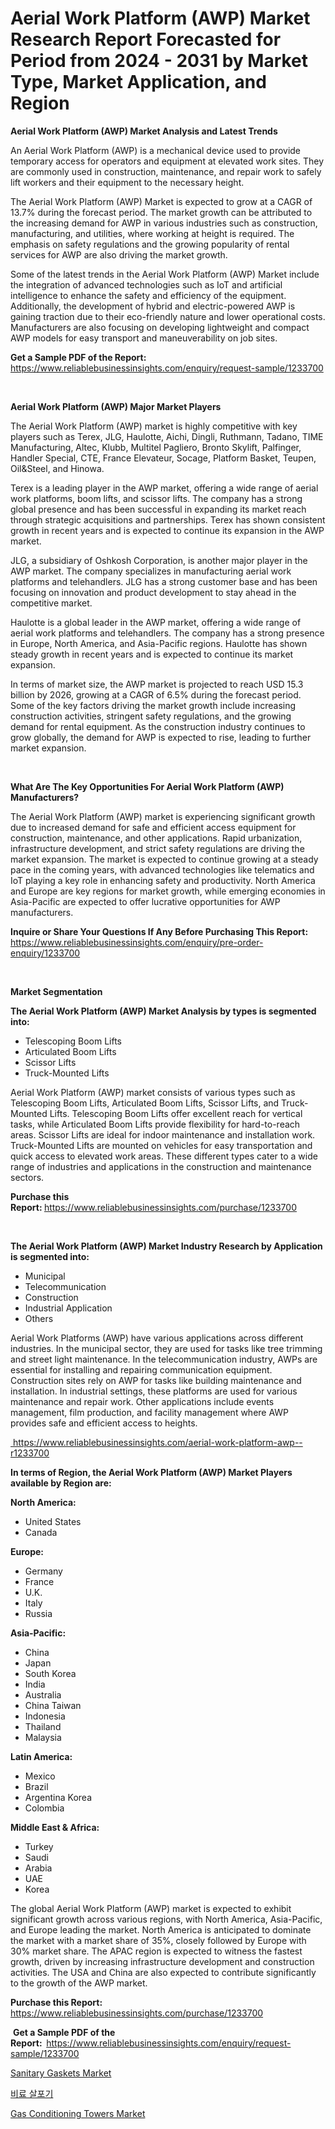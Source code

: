 <p><h1>Aerial Work Platform (AWP) Market Research Report Forecasted for Period from 2024 -  2031 by Market Type, Market Application, and Region</h1></p><p><strong>Aerial Work Platform (AWP) Market Analysis and Latest Trends</strong></p>
<p><p>An Aerial Work Platform (AWP) is a mechanical device used to provide temporary access for operators and equipment at elevated work sites. They are commonly used in construction, maintenance, and repair work to safely lift workers and their equipment to the necessary height.</p><p>The Aerial Work Platform (AWP) Market is expected to grow at a CAGR of 13.7% during the forecast period. The market growth can be attributed to the increasing demand for AWP in various industries such as construction, manufacturing, and utilities, where working at height is required. The emphasis on safety regulations and the growing popularity of rental services for AWP are also driving the market growth.</p><p>Some of the latest trends in the Aerial Work Platform (AWP) Market include the integration of advanced technologies such as IoT and artificial intelligence to enhance the safety and efficiency of the equipment. Additionally, the development of hybrid and electric-powered AWP is gaining traction due to their eco-friendly nature and lower operational costs. Manufacturers are also focusing on developing lightweight and compact AWP models for easy transport and maneuverability on job sites.</p></p>
<p><strong>Get a Sample PDF of the Report:&nbsp;</strong> <a href="https://www.reliablebusinessinsights.com/enquiry/request-sample/1233700">https://www.reliablebusinessinsights.com/enquiry/request-sample/1233700</a></p>
<p>&nbsp;</p>
<p><strong>Aerial Work Platform (AWP) Major Market Players</strong></p>
<p><p>The Aerial Work Platform (AWP) market is highly competitive with key players such as Terex, JLG, Haulotte, Aichi, Dingli, Ruthmann, Tadano, TIME Manufacturing, Altec, Klubb, Multitel Pagliero, Bronto Skylift, Palfinger, Handler Special, CTE, France Elevateur, Socage, Platform Basket, Teupen, Oil&Steel, and Hinowa.</p><p>Terex is a leading player in the AWP market, offering a wide range of aerial work platforms, boom lifts, and scissor lifts. The company has a strong global presence and has been successful in expanding its market reach through strategic acquisitions and partnerships. Terex has shown consistent growth in recent years and is expected to continue its expansion in the AWP market.</p><p>JLG, a subsidiary of Oshkosh Corporation, is another major player in the AWP market. The company specializes in manufacturing aerial work platforms and telehandlers. JLG has a strong customer base and has been focusing on innovation and product development to stay ahead in the competitive market.</p><p>Haulotte is a global leader in the AWP market, offering a wide range of aerial work platforms and telehandlers. The company has a strong presence in Europe, North America, and Asia-Pacific regions. Haulotte has shown steady growth in recent years and is expected to continue its market expansion.</p><p>In terms of market size, the AWP market is projected to reach USD 15.3 billion by 2026, growing at a CAGR of 6.5% during the forecast period. Some of the key factors driving the market growth include increasing construction activities, stringent safety regulations, and the growing demand for rental equipment. As the construction industry continues to grow globally, the demand for AWP is expected to rise, leading to further market expansion.</p></p>
<p>&nbsp;</p>
<p><strong>What Are The Key Opportunities For Aerial Work Platform (AWP) Manufacturers?</strong></p>
<p><p>The Aerial Work Platform (AWP) market is experiencing significant growth due to increased demand for safe and efficient access equipment for construction, maintenance, and other applications. Rapid urbanization, infrastructure development, and strict safety regulations are driving the market expansion. The market is expected to continue growing at a steady pace in the coming years, with advanced technologies like telematics and IoT playing a key role in enhancing safety and productivity. North America and Europe are key regions for market growth, while emerging economies in Asia-Pacific are expected to offer lucrative opportunities for AWP manufacturers.</p></p>
<p><strong>Inquire or Share Your Questions If Any Before Purchasing This Report:</strong> <a href="https://www.reliablebusinessinsights.com/enquiry/pre-order-enquiry/1233700">https://www.reliablebusinessinsights.com/enquiry/pre-order-enquiry/1233700</a></p>
<p>&nbsp;</p>
<p><strong>Market Segmentation</strong></p>
<p><strong>The Aerial Work Platform (AWP) Market Analysis by types is segmented into:</strong></p>
<p><ul><li>Telescoping Boom Lifts</li><li>Articulated Boom Lifts</li><li>Scissor Lifts</li><li>Truck-Mounted Lifts</li></ul></p>
<p><p>Aerial Work Platform (AWP) market consists of various types such as Telescoping Boom Lifts, Articulated Boom Lifts, Scissor Lifts, and Truck-Mounted Lifts. Telescoping Boom Lifts offer excellent reach for vertical tasks, while Articulated Boom Lifts provide flexibility for hard-to-reach areas. Scissor Lifts are ideal for indoor maintenance and installation work. Truck-Mounted Lifts are mounted on vehicles for easy transportation and quick access to elevated work areas. These different types cater to a wide range of industries and applications in the construction and maintenance sectors.</p></p>
<p><strong>Purchase this Report:&nbsp;</strong><a href="https://www.reliablebusinessinsights.com/purchase/1233700">https://www.reliablebusinessinsights.com/purchase/1233700</a></p>
<p>&nbsp;</p>
<p><strong>The Aerial Work Platform (AWP) Market Industry Research by Application is segmented into:</strong></p>
<p><ul><li>Municipal</li><li>Telecommunication</li><li>Construction</li><li>Industrial Application</li><li>Others</li></ul></p>
<p><p>Aerial Work Platforms (AWP) have various applications across different industries. In the municipal sector, they are used for tasks like tree trimming and street light maintenance. In the telecommunication industry, AWPs are essential for installing and repairing communication equipment. Construction sites rely on AWP for tasks like building maintenance and installation. In industrial settings, these platforms are used for various maintenance and repair work. Other applications include events management, film production, and facility management where AWP provides safe and efficient access to heights.</p></p>
<p><a href="https://www.reliablebusinessinsights.com/aerial-work-platform-awp--r1233700">&nbsp;https://www.reliablebusinessinsights.com/aerial-work-platform-awp--r1233700</a></p>
<p><strong>In terms of Region, the Aerial Work Platform (AWP) Market Players available by Region are:</strong></p>
<p>
    <p> <strong> North America: </strong>
        <ul>
            <li>United States</li>
            <li>Canada</li>
        </ul>
        </p> 
    <p> <strong> Europe: </strong>
        <ul>
            <li>Germany</li>
            <li>France</li>
            <li>U.K.</li>
            <li>Italy</li>
            <li>Russia</li>
        </ul>
        </p> 
    <p> <strong> Asia-Pacific: </strong>
        <ul>
            <li>China</li>
            <li>Japan</li>
            <li>South Korea</li>
            <li>India</li>
            <li>Australia</li>
            <li>China Taiwan</li>
            <li>Indonesia</li>
            <li>Thailand</li>
            <li>Malaysia</li>
        </ul>
        </p> 
    <p> <strong> Latin America: </strong>
        <ul>
            <li>Mexico</li>
            <li>Brazil</li>
            <li>Argentina Korea</li>
            <li>Colombia</li>
        </ul>
        </p> 
    <p> <strong> Middle East & Africa: </strong>
        <ul>
            <li>Turkey</li>
            <li>Saudi</li>
            <li>Arabia</li>
            <li>UAE</li>
            <li>Korea</li>
        </ul>
    </p>
    </p>
<p><p>The global Aerial Work Platform (AWP) market is expected to exhibit significant growth across various regions, with North America, Asia-Pacific, and Europe leading the market. North America is anticipated to dominate the market with a market share of 35%, closely followed by Europe with 30% market share. The APAC region is expected to witness the fastest growth, driven by increasing infrastructure development and construction activities. The USA and China are also expected to contribute significantly to the growth of the AWP market.</p></p>
<p><strong>Purchase this Report: </strong><a href="https://www.reliablebusinessinsights.com/purchase/1233700">https://www.reliablebusinessinsights.com/purchase/1233700</a></p>
<p>&nbsp;<strong>Get a Sample PDF of the Report:&nbsp;&nbsp;</strong><a href="https://www.reliablebusinessinsights.com/enquiry/request-sample/1233700">https://www.reliablebusinessinsights.com/enquiry/request-sample/1233700</a></p>
<p><strong></strong></p>
<p><p><a href="https://github.com/qrkceaah30/Market-Research-Report-List-1/blob/main/sanitary-gaskets-market.md">Sanitary Gaskets Market</a></p><p><a href="https://github.com/ConstantinVon/Market-Research-Report-List-1/blob/main/2289861175237.md">비료 살포기</a></p><p><a href="https://view.publitas.com/reportprime-1/strategic-insights-into-global-gas-conditioning-towers-market-trends-2024-2031-covered-in-177-pages/">Gas Conditioning Towers Market</a></p></p>